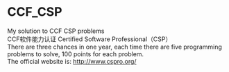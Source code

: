 # CCF_CSP
My solution to CCF CSP problems  
CCF软件能力认证
Certified Software Professional（CSP）  
There are three chances in one year, each time there are five programming problems to solve, 100 points for each problem.  
The official website is:  http://www.cspro.org/
